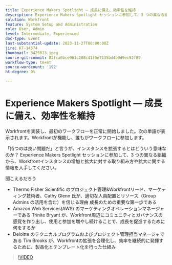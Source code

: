 ```yaml
---
title: Experience Makers Spotlight — 成長に備え、効率性を維持
description: Experience Makers Spotlight セッションに参加して、3 つの異なる組織から、Workfrontインスタンスの増加と拡大に対する取り組み方や拡大に関する情報を入手してください。
solution: Workfront
feature: System Setup and Administration
role: User, Admin
level: Intermediate, Experienced
doc-type: Event
last-substantial-update: 2023-11-27T00:00:00Z
jira: KT-14574
thumbnail: 3425813.jpeg
source-git-commit: 82fca0bce961c208c41f5e7135bd4b9d9ec92f89
workflow-type: tm+mt
source-wordcount: '192'
ht-degree: 0%

---
```



# Experience Makers Spotlight — 成長に備え、効率性を維持

Workfrontを実装し、最初のワークフローを正常に開始しました。次の単語が表示されます。Workfrontが機能し、誰もがワークフローに参加します。

「持つのは良い問題だ」と言うが、インスタンスを拡張するとはどういう意味なのか？ Experience Makers Spotlight セッションに参加して、3 つの異なる組織から、Workfrontインスタンスの増加と拡大に対する取り組み方や拡大に関する情報を入手してください。

聞こえるだろう

* Thermo Fisher Scientific のプロジェクト管理&amp;Workfrontリード、マーケティング技術者、Cathy Glenn 氏が、適切な人員配置とリソース（Group Admins の活用を含む）を信じる理由 成長のための重要な第一歩である
* Amazon Web Services(AWS) のマーケティングオペレーションマネージャーである Trinite Bryant が、Workfront周辺にコミュニティとガバナンスの感覚を作り出し、使用と参加を増やし続けることで、成長を促進するために何をするか
* Deloitte のテクニカルプログラムおよびプロジェクト管理担当マネージャである Tim Brooks が、Workfrontの拡張を合理化し、効率を継続的に発揮するために、製品化とテンプレート化を行った仕組み

>[!VIDEO](https://video.tv.adobe.com/v/3425813/?learn=on)
